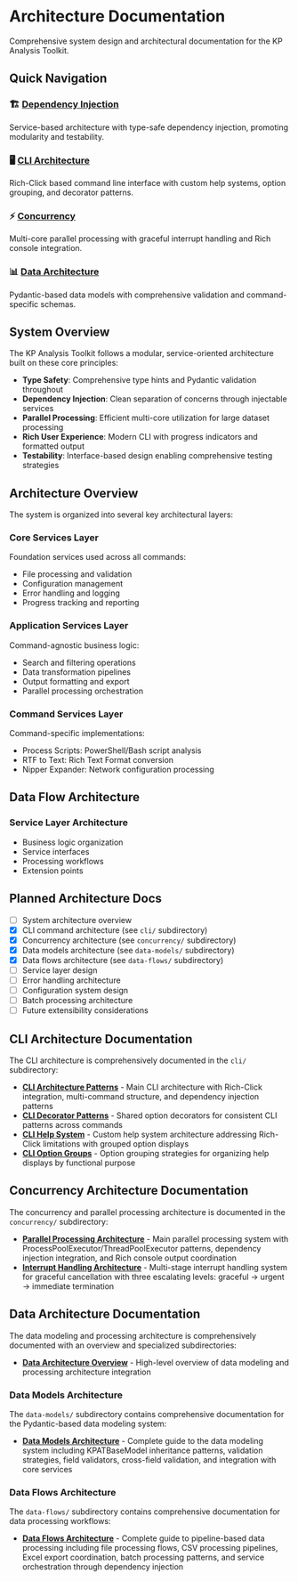 # Architecture Documentation

Comprehensive system design and architectural documentation for the KP Analysis Toolkit.

## Quick Navigation

### 🏗️ **[Dependency Injection](dependency-injection/README.md)**
Service-based architecture with type-safe dependency injection, promoting modularity and testability.

### 🖥️ **[CLI Architecture](cli/README.md)**  
Rich-Click based command line interface with custom help systems, option grouping, and decorator patterns.

### ⚡ **[Concurrency](concurrency/README.md)**
Multi-core parallel processing with graceful interrupt handling and Rich console integration.

### 📊 **[Data Architecture](data-models/README.md)**
Pydantic-based data models with comprehensive validation and command-specific schemas.

## System Overview

The KP Analysis Toolkit follows a modular, service-oriented architecture built on these core principles:

- **Type Safety**: Comprehensive type hints and Pydantic validation throughout
- **Dependency Injection**: Clean separation of concerns through injectable services  
- **Parallel Processing**: Efficient multi-core utilization for large dataset processing
- **Rich User Experience**: Modern CLI with progress indicators and formatted output
- **Testability**: Interface-based design enabling comprehensive testing strategies

## Architecture Overview

The system is organized into several key architectural layers:

### Core Services Layer
Foundation services used across all commands:
- File processing and validation
- Configuration management  
- Error handling and logging
- Progress tracking and reporting

### Application Services Layer  
Command-agnostic business logic:
- Search and filtering operations
- Data transformation pipelines
- Output formatting and export
- Parallel processing orchestration

### Command Services Layer
Command-specific implementations:
- Process Scripts: PowerShell/Bash script analysis
- RTF to Text: Rich Text Format conversion  
- Nipper Expander: Network configuration processing

## Data Flow Architecture

### Service Layer Architecture
- Business logic organization
- Service interfaces
- Processing workflows
- Extension points

## Planned Architecture Docs

- [ ] System architecture overview
- [x] CLI command architecture (see `cli/` subdirectory)
- [x] Concurrency architecture (see `concurrency/` subdirectory)
- [x] Data models architecture (see `data-models/` subdirectory)
- [x] Data flows architecture (see `data-flows/` subdirectory)
- [ ] Service layer design
- [ ] Error handling architecture
- [ ] Configuration system design
- [ ] Batch processing architecture
- [ ] Future extensibility considerations

## CLI Architecture Documentation

The CLI architecture is comprehensively documented in the `cli/` subdirectory:

- **[CLI Architecture Patterns](cli/cli-architecture-patterns.md)** - Main CLI architecture with Rich-Click integration, multi-command structure, and dependency injection patterns
- **[CLI Decorator Patterns](cli/cli-decorator-patterns.md)** - Shared option decorators for consistent CLI patterns across commands
- **[CLI Help System](cli/cli-help-system.md)** - Custom help system architecture addressing Rich-Click limitations with grouped option displays
- **[CLI Option Groups](cli/cli-option-groups.md)** - Option grouping strategies for organizing help displays by functional purpose

## Concurrency Architecture Documentation

The concurrency and parallel processing architecture is documented in the `concurrency/` subdirectory:

- **[Parallel Processing Architecture](concurrency/parallel-processing-architecture.md)** - Main parallel processing system with ProcessPoolExecutor/ThreadPoolExecutor patterns, dependency injection integration, and Rich console output coordination
- **[Interrupt Handling Architecture](concurrency/interrupt-handling.md)** - Multi-stage interrupt handling system for graceful cancellation with three escalating levels: graceful → urgent → immediate termination

## Data Architecture Documentation

The data modeling and processing architecture is comprehensively documented with an overview and specialized subdirectories:

- **[Data Architecture Overview](data-architecture.md)** - High-level overview of data modeling and processing architecture integration

### Data Models Architecture

The `data-models/` subdirectory contains comprehensive documentation for the Pydantic-based data modeling system:

- **[Data Models Architecture](data-models/data-models-architecture.md)** - Complete guide to the data modeling system including KPATBaseModel inheritance patterns, validation strategies, field validators, cross-field validation, and integration with core services

### Data Flows Architecture

The `data-flows/` subdirectory contains comprehensive documentation for data processing workflows:

- **[Data Flows Architecture](data-flows/data-flows-architecture.md)** - Complete guide to pipeline-based data processing including file processing flows, CSV processing pipelines, Excel export coordination, batch processing patterns, and service orchestration through dependency injection
